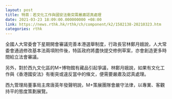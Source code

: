 ```yaml
---
layout: post
title: 特首：若文化工作與國安法衝突需嚴肅認真處理
date: 2021-03-23 18:09:00.000000000 +08:00
link: https://news.rthk.hk/rthk/ch/component/k2/1582138-20210323.htm
categories: rthk
---
```


全國人大常委會下星期開會審議完善本港選舉制度，行政長官林鄭月娥說，人大常委會通過修改基本法兩項附件後，特區政府將盡快提交修例草案，亦會創造更多時間給立法會審議。

另外，對於西九文化區的M+博物館有藏品引起爭議，林鄭月娥說，如果有文化工作與《香港國安法》有衝突或違反當中的條文，便需要嚴肅及認真處理。

西九管理局董事局主席唐英年發聲明說，M+策展團隊會嚴守法律，以專業、客觀持平的態度策劃展覽。
